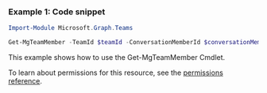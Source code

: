 ### Example 1: Code snippet

```powershellImport-Module Microsoft.Graph.Teams

Get-MgTeamMember -TeamId $teamId -ConversationMemberId $conversationMemberId
```
This example shows how to use the Get-MgTeamMember Cmdlet.
To learn about permissions for this resource, see the [permissions reference](/graph/permissions-reference).

